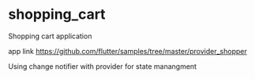 # shopping_cart

Shopping cart application

app link https://github.com/flutter/samples/tree/master/provider_shopper

Using change notifier with provider for state manangment


